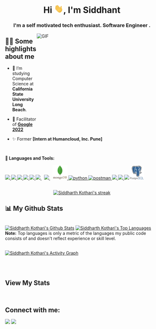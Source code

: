 
<h1 align="center">Hi <img src="./Hi.gif" width="30px">, I'm Siddhant
</h1>
<h3 align="center"><b>I'm a self motivated tech enthusiast. Software Engineer .</b></h3>

<img align="right" alt="GIF" src="code.gif" width="400" height="300" />


## 🙋‍♂️ Some highlights about me

- 🔭 I’m studying Computer Science at **California State University Long Beach**.

- 👯 Facilitator of **[Google 2022](GoogleFacilitator.jpeg)**

- ✨ Former **[Intern at Humancloud, Inc. Pune]**

<br/>

**🚀 Languages and Tools:**

<div > 
    <a href="https://reactjs.org/" target="_blank"> <img src="https://img.icons8.com/color/48/000000/react-native.png"/> </a>
    <a href="https://developer.mozilla.org/en-US/docs/Web/JavaScript" target="_blank"> <img src="https://img.icons8.com/color/48/000000/javascript.png"/> </a> 
    <a href="https://www.w3.org/html/" target="_blank"> <img src="https://img.icons8.com/color/48/000000/html-5.png"/> </a> 
    <a href="https://www.w3schools.com/css/" target="_blank"> <img src="https://img.icons8.com/color/48/000000/css3.png"/> </a> 
    <a href="https://getbootstrap.com" target="_blank"> <img src="https://img.icons8.com/color/48/000000/bootstrap.png"/> </a> 
    <a style="padding-right:8px;" href="https://nodejs.org" target="_blank"> <img src="https://img.icons8.com/color/48/000000/nodejs.png"/> </a> 
    <a style="padding-right:8px;" href="https://www.mysql.com/" target="_blank"> <img src="https://img.icons8.com/fluent/50/000000/mysql-logo.png"/> </a>
    <a href="https://www.mongodb.com/" target="_blank"> <img src="https://raw.githubusercontent.com/devicons/devicon/master/icons/mongodb/mongodb-original-wordmark.svg" alt="mongodb" width="48" height="48"/> </a> 
    <a href="https://www.python.org/" target="_blank"> <img src="https://styles.redditmedia.com/t5_2qh0y/styles/communityIcon_3s3rtdlrt7ac1.png" alt="python" width="45" height="45"/> </a> 
    <a href="https://postman.com" target="_blank"> <img src="https://www.vectorlogo.zone/logos/getpostman/getpostman-icon.svg" alt="postman" width="45" height="45"/> </a>   
    <a href="https://git-scm.com/" target="_blank"> <img src="https://img.icons8.com/color/48/000000/git.png"/> </a> 
    <a href="https://redux.js.org" target="_blank"> <img src="https://img.icons8.com/color/48/000000/redux.png"/> </a>
    <a href="https://isocpp.org/"><img src="https://img.icons8.com/color/48/000000/c-plus-plus-logo.png"/></a>
    <a href="https://www.postgresql.org/"><img src="https://raw.githubusercontent.com/docker-library/docs/01c12653951b2fe592c1f93a13b4e289ada0e3a1/postgres/logo.png" alt="postgresql" width="45" height="45"/></a>
    
</div>

<!-- [![React Badge](https://img.shields.io/badge/-React-61DBFB?style=for-the-badge&labelColor=black&logo=react&logoColor=61DBFB)](#)  [![Javascript Badge](https://img.shields.io/badge/-Javascript-F0DB4F?style=for-the-badge&labelColor=black&logo=javascript&logoColor=F0DB4F)](#) [![Typescript Badge](https://img.shields.io/badge/-Typescript-007acc?style=for-the-badge&labelColor=black&logo=typescript&logoColor=007acc)](#) [![Nodejs Badge](https://img.shields.io/badge/-Nodejs-3C873A?style=for-the-badge&labelColor=black&logo=node.js&logoColor=3C873A)](#) [![GraphQL Badge](https://img.shields.io/badge/-GraphQl-e535ab?style=for-the-badge&labelColor=black&logo=node.js&logoColor=e535ab)](#) -->
<br/>

<p align="center">
    <a href="https://github.com/siddharth997-png/github-readme-streak-stats">
        <img title="🔥 Get streak stats for your profile at git.io/streak-stats" alt="Siddharth Kothari's streak" src="https://github-readme-streak-stats.herokuapp.com/?user=siddharth997-png&theme=black-ice&hide_border=true&stroke=0000&background=060A0CD0"/>
    </a>
</p>

## 📊 My Github Stats

  <br/>
    <a href="https://github.com/siddharth997-png/github-readme-stats"><img alt="Siddharth Kothari's Github Stats" src="https://github-readme-stats.vercel.app/api?username=siddharth997-png&show_icons=true&count_private=true&theme=react&hide_border=true&bg_color=0D1117" /></a>
  <a href="https://github.com/siddharth997-png/github-readme-stats"><img alt="Siddharth Kothari's Top Languages" src="https://github-readme-stats.vercel.app/api/top-langs/?username=siddharth997-png&langs_count=8&count_private=true&layout=compact&theme=react&hide_border=true&bg_color=0D1117" /></a>
  <br/>
  <b>Note:</b> Top languages is only a metric of the languages my public code consists of and doesn't reflect experience or skill level.


<br/>
<br/>

<a href="https://github.com/siddharth997-png/github-readme-activity-graph"><img alt="Siddharth Kothari's Activity Graph" src="https://activity-graph.herokuapp.com/graph?username=siddharth997-png&bg_color=0D1117&color=5BCDEC&line=5BCDEC&point=FFFFFF&hide_border=true" /></a>

<br/>
<br/>

## View My Stats
<p align="left">

<a href='https://auth.geeksforgeeks.org/user/siddharthkothari655/practice/' target='_blank' rel="noopener noreferrer"><img src='./gfg.svg' alt='' style="width:50px;"/></a>
<a href='https://www.codechef.com/users/siddharth_997' target='_blank' rel="noopener noreferrer"><img src='./codechef.svg' alt='' style="width:40px;"/></a>
<a href='https://leetcode.com/siddharth_997/' target='_blank' rel="noopener noreferrer"><img src='./leetcode.svg' alt='' style="width:40px;"/></a>

</p>

## Connect with me:
<p align="left">

<a href = "https://www.linkedin.com/in/1-siddharth-kothari/"><img src="https://img.icons8.com/fluent/48/000000/linkedin.png"/></a>
<a href = "https://www.instagram.com/siddharth_997/"><img src="https://img.icons8.com/fluent/48/000000/instagram-new.png"/></a>

</p>
